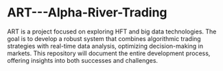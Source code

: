 # ART---Alpha-River-Trading
ART is a project focused on exploring HFT and big data technologies. The goal is to develop a robust system that combines algorithmic trading strategies with real-time data analysis, optimizing decision-making in markets. This repository will document the entire development process, offering insights into both successes and challenges.

